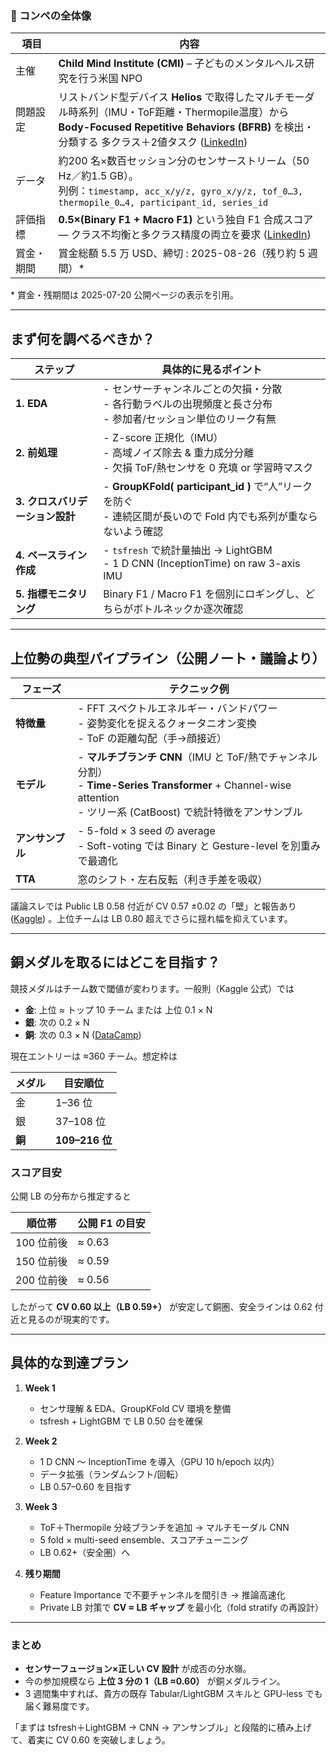 ### 🏁 コンペの全体像

| 項目    | 内容                                                                                                                                                   |
| ----- | ---------------------------------------------------------------------------------------------------------------------------------------------------- |
| 主催    | **Child Mind Institute (CMI)** – 子どものメンタルヘルス研究を行う米国 NPO                                                                                              |
| 問題設定  | リストバンド型デバイス **Helios** で取得したマルチモーダル時系列（IMU・ToF距離・Thermopile温度）から<br>**Body-Focused Repetitive Behaviors (BFRB)** を検出・分類する 多クラス＋2値タスク ([LinkedIn][1]) |
| データ   | 約200 名×数百セッション分のセンサーストリーム（50 Hz／約1.5 GB）。<br>列例：`timestamp, acc_x/y/z, gyro_x/y/z, tof_0…3, thermopile_0…4, participant_id, series_id`               |
| 評価指標  | **0.5×(Binary F1 + Macro F1)** という独自 F1 合成スコア — クラス不均衡と多クラス精度の両立を要求 ([LinkedIn][2])                                                                  |
| 賞金・期間 | 賞金総額 5.5 万 USD、締切 : 2025-08-26（残り約 5 週間）\*                                                                                                           |

\* 賞金・残期間は 2025-07-20 公開ページの表示を引用。

---

## まず何を調べるべきか？

| ステップ                | 具体的に見るポイント                                                                         |
| ------------------- | ---------------------------------------------------------------------------------- |
| **1. EDA**          | - センサーチャンネルごとの欠損・分散<br>- 各行動ラベルの出現頻度と長さ分布<br>- 参加者/セッション単位のリーク有無                   |
| **2. 前処理**          | - Z-score 正規化（IMU）<br>- 高域ノイズ除去 & 重力成分分離<br>- 欠損 ToF/熱センサを 0 充填 or 学習時マスク          |
| **3. クロスバリデーション設計** | - **GroupKFold( participant\_id )** で“人”リークを防ぐ<br>- 連続区間が長いので Fold 内でも系列が重ならないよう確認 |
| **4. ベースライン作成**     | - `tsfresh` で統計量抽出 → LightGBM<br>- 1 D CNN (InceptionTime) on raw 3-axis IMU       |
| **5. 指標モニタリング**     | Binary F1 / Macro F1 を個別にロギングし、どちらがボトルネックか逐次確認                                     |

---

## 上位勢の典型パイプライン（公開ノート・議論より）

| フェーズ       | テクニック例                                                                                                                             |
| ---------- | ---------------------------------------------------------------------------------------------------------------------------------- |
| **特徴量**    | - FFT スペクトルエネルギー・バンドパワー<br>- 姿勢変化を捉えるクォータニオン変換<br>- ToF の距離勾配（手→顔接近）                                                               |
| **モデル**    | - **マルチブランチ CNN**（IMU と ToF/熱でチャンネル分割）<br>- **Time-Series Transformer** + Channel-wise attention<br>- ツリー系 (CatBoost) で統計特徴をアンサンブル |
| **アンサンブル** | - 5-fold × 3 seed の average<br>- Soft-voting では Binary と Gesture-level を別重みで最適化                                                    |
| **TTA**    | 窓のシフト・左右反転（利き手差を吸収）                                                                                                                |

議論スレでは Public LB 0.58 付近が CV 0.57 ±0.02 の「壁」と報告あり ([Kaggle][3]) 。上位チームは LB 0.80 超えでさらに揺れ幅を抑えています。

---

## 銅メダルを取るにはどこを目指す？

競技メダルはチーム数で閾値が変わります。一般則（Kaggle 公式）では

* **金**: 上位 ≈ トップ 10 チーム または 上位 0.1 × N
* **銀**: 次の 0.2 × N
* **銅**: 次の 0.3 × N ([DataCamp][4])

現在エントリーは ≈360 チーム。想定枠は

| メダル   | 目安順位          |
| ----- | ------------- |
| 金     | 1–36 位        |
| 銀     | 37–108 位      |
| **銅** | **109–216 位** |

### スコア目安

公開 LB の分布から推定すると

| 順位帯     | 公開 F1 の目安 |
| ------- | --------- |
| 100 位前後 | ≈ 0.63    |
| 150 位前後 | ≈ 0.59    |
| 200 位前後 | ≈ 0.56    |

したがって **CV 0.60 以上（LB 0.59+）** が安定して銅圏、安全ラインは 0.62 付近と見るのが現実的です。

---

## 具体的な到達プラン

1. **Week 1**

   * センサ理解 & EDA、GroupKFold CV 環境を整備
   * tsfresh + LightGBM で LB 0.50 台を確保

2. **Week 2**

   * 1 D CNN ～ InceptionTime を導入（GPU 10 h/epoch 以内）
   * データ拡張（ランダムシフト/回転）
   * LB 0.57–0.60 を目指す

3. **Week 3**

   * ToF＋Thermopile 分岐ブランチを追加 → マルチモーダル CNN
   * 5 fold × multi-seed ensemble、スコアチューニング
   * LB 0.62+（安全圏）へ

4. **残り期間**

   * Feature Importance で不要チャンネルを間引き → 推論高速化
   * Private LB 対策で **CV ≈ LB ギャップ** を最小化（fold stratify の再設計）

---

### まとめ

* **センサーフュージョン×正しい CV 設計** が成否の分水嶺。
* 今の参加規模なら **上位 3 分の 1（LB ≈0.60）** が銅メダルライン。
* 3 週間集中すれば、貴方の既存 Tabular/LightGBM スキルと GPU-less でも届く難易度です。

「まずは tsfresh＋LightGBM → CNN → アンサンブル」と段階的に積み上げて、着実に CV 0.60 を突破しましょう。

[1]: https://www.linkedin.com/posts/youssef-mohamed-abdelhamid_cmi-detect-behavior-with-sensor-data-activity-7340622206290268160-Y7p5 "Excited to share a quick update on my latest adventure, the Kaggle Body-Focused Repetitive Behavior (BFRB) Detection competition. | Youssef Mohamed"
[2]: https://www.linkedin.com/posts/astha-pal-82438b2a8_project-update-detecting-bfrb-gestures-activity-7336953217706004480-0Las " Project Update: Detecting BFRB Gestures Using Multimodal Sensor Data (Kaggle Competition) ⌚ | Astha Pal"
[3]: https://www.kaggle.com/competitions/cmi-detect-behavior-with-sensor-data/discussion/582344?utm_source=chatgpt.com "CMI - Detect Behavior with Sensor Data | Kaggle"
[4]: https://www.datacamp.com/blog/kaggle-competitions-the-complete-guide "Kaggle Competitions: The Complete Guide | DataCamp"

